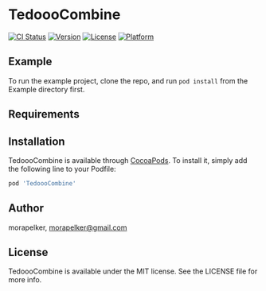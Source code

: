 # TedoooCombine

[![CI Status](https://img.shields.io/travis/morapelker/TedoooCombine.svg?style=flat)](https://travis-ci.org/morapelker/TedoooCombine)
[![Version](https://img.shields.io/cocoapods/v/TedoooCombine.svg?style=flat)](https://cocoapods.org/pods/TedoooCombine)
[![License](https://img.shields.io/cocoapods/l/TedoooCombine.svg?style=flat)](https://cocoapods.org/pods/TedoooCombine)
[![Platform](https://img.shields.io/cocoapods/p/TedoooCombine.svg?style=flat)](https://cocoapods.org/pods/TedoooCombine)

## Example

To run the example project, clone the repo, and run `pod install` from the Example directory first.

## Requirements

## Installation

TedoooCombine is available through [CocoaPods](https://cocoapods.org). To install
it, simply add the following line to your Podfile:

```ruby
pod 'TedoooCombine'
```

## Author

morapelker, morapelker@gmail.com

## License

TedoooCombine is available under the MIT license. See the LICENSE file for more info.
